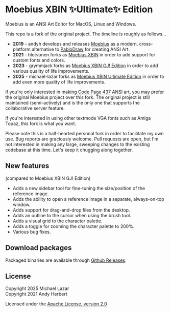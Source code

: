 # Moebius XBIN ✨Ultimate✨ Edition

Moebius is an ANSI Art Editor for MacOS, Linux and Windows.

This repo is a fork of the original project. The timeline is roughly as follows...

- **2019** - andyh develops and releases [Moebius](https://github.com/blocktronics/moebius) as a modern, cross-platform alternative to [PabloDraw](https://github.com/blocktronics/pablodraw) for creating ANSI Art.
- **2021** - hlotvonen forks as [Moebius XBIN](https://github.com/hlotvonen/moebius) in order to add support for custom fonts and colors.
- **2023** - grymmjack forks as [Moebius XBIN GJ! Edition](https://github.com/grymmjack/moebius) in order to add various quality of life improvements.
- **2025** - michael-lazar forks as [Moebius XBIN Ultimate Edition](https://github.com/michael-lazar/moebius-xbin-ultimate) in order to add even more quality of life improvements.

If you're only interested in making [Code Page 437](https://en.wikipedia.org/wiki/Code_page_437) ANSI art, you may prefer the original Moebius project over this fork. The original project is still maintained (semi-actively) and is the only one that supports the collaborative server feature.

If you're interested in using other textmode VGA fonts such as Amiga Topaz, this fork is what you want.

Please note this is a half-hearted personal fork in order to facilitate my own use. Bug reports are graciously welcome. Pull requests are open, but I'm not interested in making any large, sweeping changes to the existing codebase at this time. Let's keep it chugging along together.

## New features

(compared to Moebius XBIN GJ! Edition)

- Adds a new sidebar tool for fine-tuning the size/position of the reference image.
- Adds the ability to open a reference image in a separate, always-on-top window.
- Adds support for drag-and-drop files from the desktop.
- Adds an outline to the cursor when using the brush tool.
- Adds a visual grid to the character palette.
- Adds a toggle for zooming the character palette to 200%.
- Various bug fixes.

## Download packages

Packaged binaries are available through [Github Releases](https://github.com/michael-lazar/moebius-xbin-ultimate/releases).

## License

Copyright 2025 Michael Lazar<br>
Copyright 2021 Andy Herbert

Licensed under the [Apache License, version 2.0](https://github.com/blocktronics/moebius/blob/master/LICENSE.txt)
